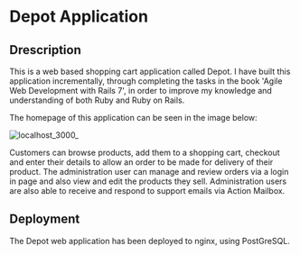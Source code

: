 # Depot Application

## Drescription
This is a web based shopping cart application called Depot. I have built this application incrementally, through completing the tasks in the book 'Agile Web Development with Rails 7', in order to improve my knowledge and understanding of both Ruby and Ruby on Rails.

The homepage of this application can be seen in the image below:

![localhost_3000_](https://github.com/clairegreenwood83/depot_app/assets/118351853/aa405765-48d8-48ad-91b8-b2b4e1de6b53)

Customers can browse products, add them to a shopping cart, checkout and enter their details to allow an order to be made for delivery of their product. The administration user can manage and review orders via a login in page and also view and edit the products they sell. Administration users are also able to receive and respond to support emails via Action Mailbox. 

## Deployment

The Depot web application has been deployed to nginx, using PostGreSQL. 



